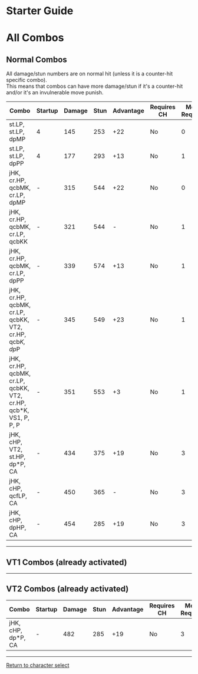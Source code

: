 # Starter Guide

# All Combos  

## Normal Combos  

All damage/stun numbers are on normal hit (unless it is a counter-hit specific combo).  
This means that combos can have more damage/stun if it's a counter-hit and/or it's an invulnerable move punish.  

| Combo                                                            | Startup | Damage | Stun | Advantage | Requires CH | Meter Required | Notes                                   |
| ---------------------------------------------------------------- | ------- | ------ | ---- | --------- | ----------- | -------------- | --------------------------------------- |
| st.LP, st.LP, dpMP                                               | 4       | 145    | 253  | +22       | No          | 0              | Hit-Confirm, Knockdown                  |
| st.LP, st.LP, dpPP                                               | 4       | 177    | 293  | +13       | No          | 1              | Hit-Confirm                             |
| jHK, cr.HP, qcbMK, cr.LP, dpMP                                   | -       | 315    | 544  | +22       | No          | 0              | Hard, Knockdown                         |
| jHK, cr.HP, qcbMK, cr.LP, qcbKK                                  | -       | 321    | 544  | -         | No          | 1              | Knockdown                               |
| jHK, cr.HP, qcbMK, cr.LP, dpPP                                   | -       | 339    | 574  | +13       | No          | 1              | Hard, Knockdown                         |
| jHK, cr.HP, qcbMK, cr.LP, qcbKK, VT2, cr.HP, qcb*K, dp*P         | -       | 345    | 549  | +23       | No          | 1              | Only lands if last qcb ends near corner |
| jHK, cr.HP, qcbMK, cr.LP, qcbKK, VT2, cr.HP, qcb*K, VS1, P, P, P | -       | 351    | 553  | +3        | No          | 1              | Knockdown                               |
| jHK, cHP, VT2, st.HP, dp*P, CA                                   | -       | 434    | 375  | +19       | No          | 3              |                                         |
| jHK, cHP, qcfLP, CA                                              | -       | 450    | 365  | -         | No          | 3              | Easy                                    |
| jHK, cHP, dpHP, CA                                               | -       | 454    | 285  | +19       | No          | 3              |                                         |

---

## VT1 Combos (already activated)  


---

## VT2 Combos (already activated)  

| Combo                                                            | Startup | Damage | Stun | Advantage | Requires CH | Meter Required | Notes                                   |
| ---------------------------------------------------------------- | ------- | ------ | ---- | --------- | ----------- | -------------- | --------------------------------------- |
| jHK, cHP, dp*P, CA                                               | -       | 482    | 285  | +19       | No          | 3              |                                         |

---

[Return to character select](./index.md)  